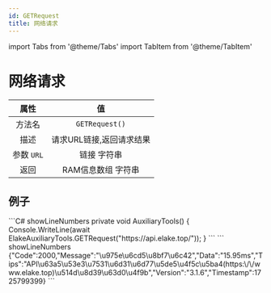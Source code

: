 ```yaml
---
id: GETRequest
title: 网络请求
---
```


import Tabs from '@theme/Tabs'
import TabItem from '@theme/TabItem'

# 网络请求

|    属性    |            值            |
| :--------: | :----------------------: |
|   方法名   |      `GETRequest()`      |
|    描述    | 请求URL链接,返回请求结果 |
| 参数 `URL` |       链接 字符串        |
|    返回    |    RAM信息数组 字符串    |

## 例子

<Tabs>
    <TabItem value="Code" label="代码">
        ```C# showLineNumbers
        private void AuxiliaryTools()
        {
            Console.WriteLine(await ElakeAuxiliaryTools.GETRequest("https://api.elake.top/"));
        }
        ```
    </TabItem>
    <TabItem value="Return" label="返回">
        ``` showLineNumbers
        {"Code":2000,"Message":"\u975e\u6cd5\u8bf7\u6c42","Data":"15.95ms","Tips":"API\u63a5\u53e3\u7531\u6d31\u6d77\u5de5\u4f5c\u5ba4(https:\/\/www.elake.top)\u514d\u8d39\u63d0\u4f9b","Version":"3.1.6","Timestamp":1725799399}
        ```
    </TabItem>
</Tabs>
